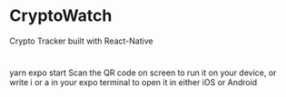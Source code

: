 # CryptoWatch
Crypto Tracker built with React-Native

#
yarn
expo start
Scan the QR code on screen to run it on your device, or write i or a in your expo terminal to open it in either iOS or Android